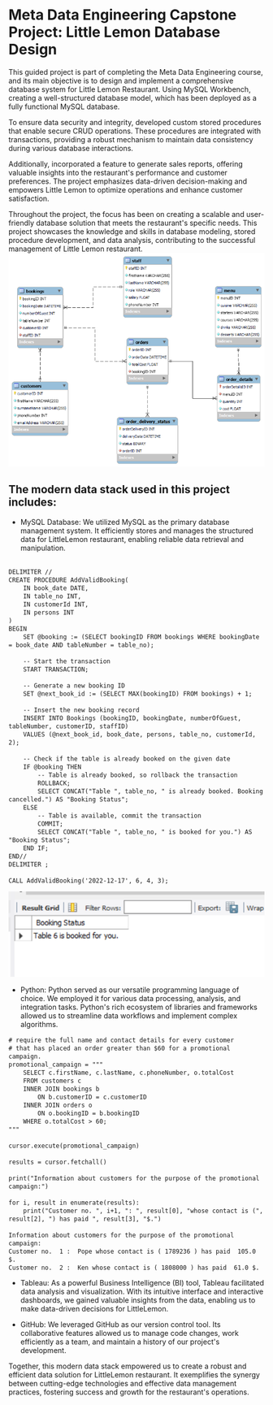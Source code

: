 # Meta Data Engineering Capstone Project: Little Lemon Database Design
This guided project is part of completing the Meta Data Engineering course, and its main objective is to design and implement a comprehensive database system for Little Lemon Restaurant. Using MySQL Workbench, creating a well-structured database model, which has been deployed as a fully functional MySQL database.

To ensure data security and integrity, developed custom stored procedures that enable secure CRUD operations. These procedures are integrated with transactions, providing a robust mechanism to maintain data consistency during various database interactions.

Additionally, incorporated a feature to generate sales reports, offering valuable insights into the restaurant's performance and customer preferences. The project emphasizes data-driven decision-making and empowers Little Lemon to optimize operations and enhance customer satisfaction.

Throughout the project, the focus has been on creating a scalable and user-friendly database solution that meets the restaurant's specific needs. This project showcases the knowledge and skills in database modeling, stored procedure development, and data analysis, contributing to the successful management of Little Lemon restaurant.
![](https://github.com/ukokobili/db-capstone-project/blob/main/Images/LittleLemonDM.png)

## The modern data stack used in this project includes:

* MySQL Database: We utilized MySQL as the primary database management system. It efficiently stores and manages the structured data for LittleLemon restaurant, enabling reliable data retrieval and manipulation.
```

DELIMITER //
CREATE PROCEDURE AddValidBooking(
    IN book_date DATE,
    IN table_no INT,
    IN customerId INT,
    IN persons INT
)
BEGIN
    SET @booking := (SELECT bookingID FROM bookings WHERE bookingDate = book_date AND tableNumber = table_no);

    -- Start the transaction
    START TRANSACTION;
    
    -- Generate a new booking ID
    SET @next_book_id := (SELECT MAX(bookingID) FROM bookings) + 1;
    
    -- Insert the new booking record
    INSERT INTO Bookings (bookingID, bookingDate, numberOfGuest, tableNumber, customerID, staffID)   
    VALUES (@next_book_id, book_date, persons, table_no, customerId, 2);

    -- Check if the table is already booked on the given date
    IF @booking THEN
        -- Table is already booked, so rollback the transaction
        ROLLBACK;
        SELECT CONCAT("Table ", table_no, " is already booked. Booking cancelled.") AS "Booking Status";
    ELSE
        -- Table is available, commit the transaction
        COMMIT;
        SELECT CONCAT("Table ", table_no, " is booked for you.") AS "Booking Status";
    END IF;
END//
DELIMITER ;

CALL AddValidBooking('2022-12-17', 6, 4, 3);
```
![](https://github.com/ukokobili/db-capstone-project/blob/main/Images/AddValidBooking.png)

* Python: Python served as our versatile programming language of choice. We employed it for various data processing, analysis, and integration tasks. Python's rich ecosystem of libraries and frameworks allowed us to streamline data workflows and implement complex algorithms.
```
# require the full name and contact details for every customer 
# that has placed an order greater than $60 for a promotional campaign.
promotional_campaign = """
    SELECT c.firstName, c.lastName, c.phoneNumber, o.totalCost
    FROM customers c
    INNER JOIN bookings b
        ON b.customerID = c.customerID
    INNER JOIN orders o
        ON o.bookingID = b.bookingID
    WHERE o.totalCost > 60;
"""

cursor.execute(promotional_campaign)

results = cursor.fetchall()

print("Information about customers for the purpose of the promotional campaign:")

for i, result in enumerate(results):
    print("Customer no. ", i+1, ": ", result[0], "whose contact is (", result[2], ") has paid ", result[3], "$.")

Information about customers for the purpose of the promotional campaign:
Customer no.  1 :  Pope whose contact is ( 1789236 ) has paid  105.0 $.
Customer no.  2 :  Ken whose contact is ( 1808000 ) has paid  61.0 $.
```

* Tableau: As a powerful Business Intelligence (BI) tool, Tableau facilitated data analysis and visualization. With its intuitive interface and interactive dashboards, we gained valuable insights from the data, enabling us to make data-driven decisions for LittleLemon.
![]()

* GitHub: We leveraged GitHub as our version control tool. Its collaborative features allowed us to manage code changes, work efficiently as a team, and maintain a history of our project's development.

Together, this modern data stack empowered us to create a robust and efficient data solution for LittleLemon restaurant. It exemplifies the synergy between cutting-edge technologies and effective data management practices, fostering success and growth for the restaurant's operations.

